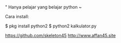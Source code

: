 

" Hanya pelajar yang belajar python ~

Cara install:

$ pkg install python2
$ python2 kalkulator.py

https://github.com/skeleton45
http://www.affan45.site

